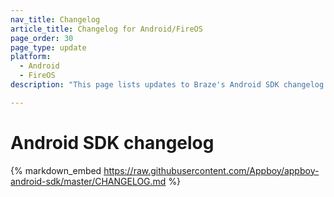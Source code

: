 ```yaml
---
nav_title: Changelog
article_title: Changelog for Android/FireOS
page_order: 30
page_type: update
platform: 
  - Android
  - FireOS
description: "This page lists updates to Braze's Android SDK changelog."

---
```


# Android SDK changelog

{% markdown_embed https://raw.githubusercontent.com/Appboy/appboy-android-sdk/master/CHANGELOG.md %}
